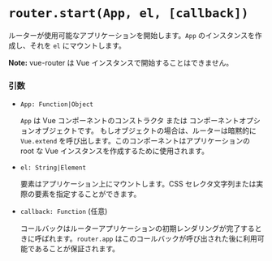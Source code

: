 # `router.start(App, el, [callback])`

ルーターが使用可能なアプリケーションを開始します。`App` のインスタンスを作成し、それを `el` にマウントします。

**Note:**
vue-router は Vue インスタンスで開始することはできません。

### 引数

- `App: Function|Object`

  `App` は Vue コンポーネントのコンストラクタ または コンポーネントオプションオブジェクトです。 もしオブジェクトの場合は、ルーターは暗黙的に `Vue.extend` を呼び出します。このコンポーネントはアプリケーションの root な Vue インスタンスを作成するために使用されます。

- `el: String|Element`

  要素はアプリケーション上にマウントします。CSS セレクタ文字列または実際の要素を指定することができます。

- `callback: Function` (任意)

  コールバックはルーターアプリケーションの初期レンダリングが完了するときに呼ばれます。`router.app` はこのコールバックが呼び出された後に利用可能であることが保証されます。
